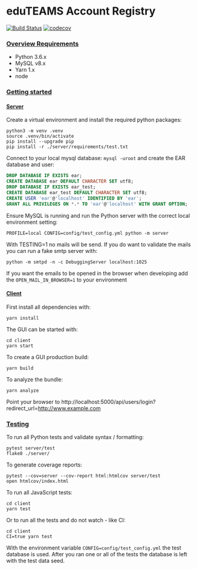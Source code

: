 # eduTEAMS Account Registry
[![Build Status](https://travis-ci.com/oharsta/eduteam-account-registry.svg?branch=master)](https://travis-ci.com/oharsta/eduteam-account-registry)
[![codecov](https://codecov.io/gh/oharsta/eduteam-account-registry/branch/master/graph/badge.svg)](https://codecov.io/gh/oharsta/eduteam-account-registry)

### [Overview Requirements](#system-requirements)

- Python 3.6.x
- MySQL v8.x
- Yarn 1.x
- node

### [Getting started](#getting-started)

#### [Server](#server)
Create a virtual environment and install the required python packages:
```
python3 -m venv .venv
source .venv/bin/activate
pip install --upgrade pip
pip install -r ./server/requirements/test.txt
```
Connect to your local mysql database: `mysql -uroot` and create the EAR database and user:

```sql
DROP DATABASE IF EXISTS ear;
CREATE DATABASE ear DEFAULT CHARACTER SET utf8;
DROP DATABASE IF EXISTS ear_test;
CREATE DATABASE ear_test DEFAULT CHARACTER SET utf8;
CREATE USER 'ear'@'localhost' IDENTIFIED BY 'ear';
GRANT ALL PRIVILEGES ON *.* TO 'ear'@'localhost' WITH GRANT OPTION;
```
Ensure MySQL is running and run the Python server with the correct local environment setting:
```
PROFILE=local CONFIG=config/test_config.yml python -m server
```
With TESTING=1 no mails will be send. If you do want to validate the mails you can run a fake smtp server with:
```
python -m smtpd -n -c DebuggingServer localhost:1025
```
If you want the emails to be opened in the browser when developing add the `OPEN_MAIL_IN_BROWSER=1` to your environment

#### [Client](#client)
First install all dependencies with:
```
yarn install
```
The GUI can be started with:
```
cd client
yarn start
```
To create a GUI production build:
```
yarn build
```
To analyze the bundle:
```
yarn analyze
```
Point your browser to http://localhost:5000/api/users/login?redirect_url=http://www.example.com

### [Testing](#testing)

To run all Python tests and validate syntax / formatting:
```
pytest server/test
flake8 ./server/
```
To generate coverage reports:
```
pytest --cov=server --cov-report html:htmlcov server/test
open htmlcov/index.html
```
To run all JavaScript tests:
```
cd client
yarn test
```
Or to run all the tests and do not watch - like CI:
```
cd client
CI=true yarn test
```
With the environment variable `CONFIG=config/test_config.yml` the test database is used. After you ran one or all of the tests
the database is left with the test data seed.
